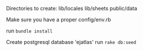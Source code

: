 
Directories to create:
lib/locales
lib/sheets
public/data

Make sure you have a proper config/env.rb

run `bundle install`

Create postgresql database 'ejatlas'
run `rake db:seed`




